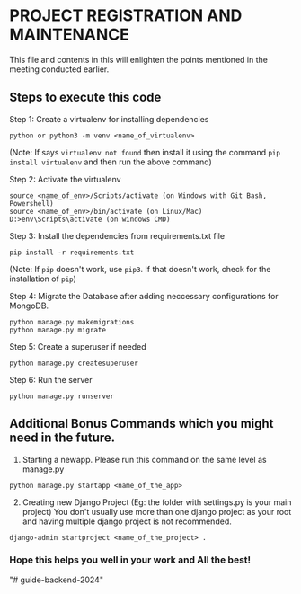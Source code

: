 # PROJECT REGISTRATION AND MAINTENANCE

This file and contents in this will enlighten the points mentioned in the meeting conducted earlier.

## Steps to execute this code

Step 1: Create a virtualenv for installing dependencies

```
python or python3 -m venv <name_of_virtualenv>
```

(Note: If says `virtualenv not found` then install it using the command `pip install virtualenv` and then run the above command)

Step 2: Activate the virtualenv

```
source <name_of_env>/Scripts/activate (on Windows with Git Bash, Powershell)
source <name_of_env>/bin/activate (on Linux/Mac)
D:>env\Scripts\activate (on windows CMD)
```

Step 3: Install the dependencies from requirements.txt file

```
pip install -r requirements.txt
```

(Note: If `pip` doesn't work, use `pip3`. If that doesn't work, check for the installation of `pip`)

Step 4: Migrate the Database after adding neccessary configurations for MongoDB.

```
python manage.py makemigrations
python manage.py migrate
```

Step 5: Create a superuser if needed

```
python manage.py createsuperuser
```

Step 6: Run the server

```
python manage.py runserver
```

## Additional Bonus Commands which you might need in the future.

1. Starting a newapp. Please run this command on the same level as manage.py

```
python manage.py startapp <name_of_the_app>
```

2. Creating new Django Project (Eg: the folder with settings.py is your main project) You don't usually use more than one django project as your root and having multiple django project is not recommended.

```
django-admin startproject <name_of_the_project> .
```

### Hope this helps you well in your work and All the best!
"# guide-backend-2024" 
